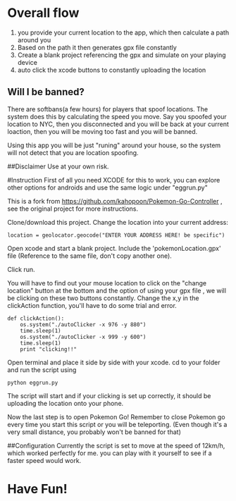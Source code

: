 # Overall flow
1. you provide your current location to the app, which then calculate a path around you
2. Based on the path it then generates gpx file constantly
3. Create a blank project referencing the gpx and simulate on your playing device
4. auto click the xcode buttons to constantly uploading the location

## Will I be banned?
There are softbans(a few hours) for players that spoof locations. The system does this by calculating the speed you move. Say you spoofed your location to NYC, then you disconnected and you will be back at your current loaction, then you will be moving too fast and you will be banned.

Using this app you will be just "runing" around your house, so the system will not detect that you are location spoofing.

##Disclaimer
Use at your own risk.

#Instruction
First of all you need XCODE for this to work, you can explore other options for androids and use the same logic under "eggrun.py"

This is a fork from https://github.com/kahopoon/Pokemon-Go-Controller , see the original project for more instructions.

Clone/download this project. Change the location into your current address: 

```
location = geolocator.geocode("ENTER YOUR ADDRESS HERE! be specific")
```

Open xcode and start a blank project. Include the 'pokemonLocation.gpx' file (Reference to the same file, don't copy another one). 

Click run.

You will have to find out your mouse location to click on the "change location" button at the bottom and the option of using your gpx file , we will be clicking on these two buttons constantly. Change the x,y in the clickAction function, you'll have to do some trial and error. 

```
def clickAction():
	os.system("./autoClicker -x 976 -y 880")
	time.sleep(1)
	os.system("./autoClicker -x 999 -y 600")
	time.sleep(1)
	print "clicking!!"
```
Open terminal and place it side by side with your xcode. cd to your folder and run the script using 

```
python eggrun.py
```

The script will start and if your clicking is set up correctly, it should be uploading the location onto your phone. 

Now the last step is to open Pokemon Go! Remember to close Pokemon go every time you start this script or you will be teleporting. (Even though it's a very small distance, you probably won't be banned for that)

##Configuration
Currently the script is set to move at the speed of 12km/h, which worked perfectly for me. you can play with it yourself to see if a faster speed would work.

# Have Fun!
